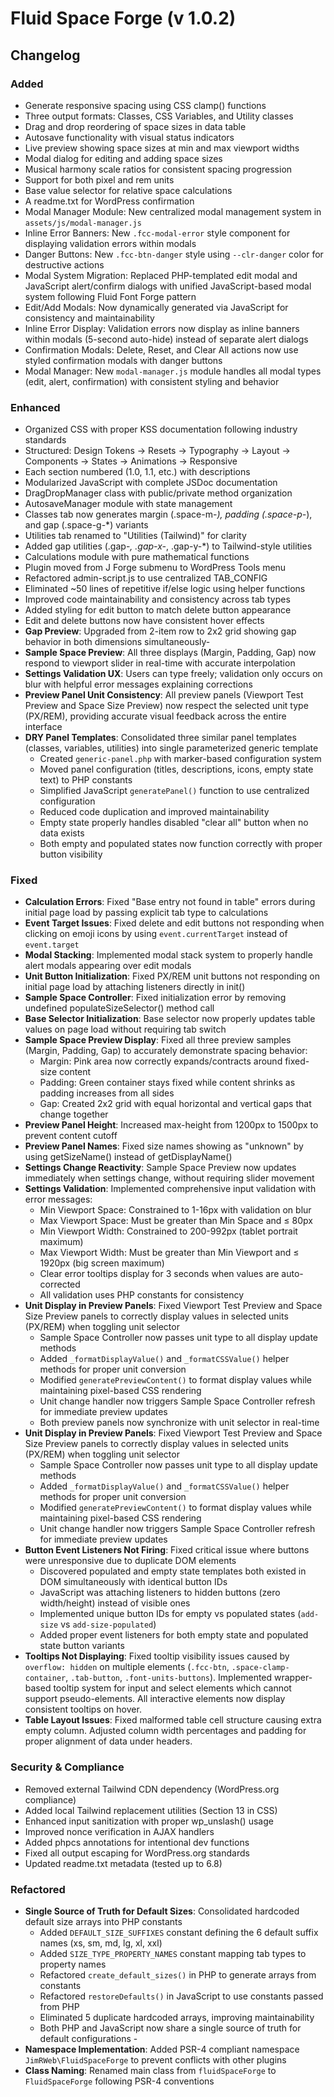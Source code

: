 # Fluid Space Forge (v 1.0.2)

## Changelog

### Added
- Generate responsive spacing using CSS clamp() functions
- Three output formats: Classes, CSS Variables, and Utility classes
- Drag and drop reordering of space sizes in data table
- Autosave functionality with visual status indicators
- Live preview showing space sizes at min and max viewport widths
- Modal dialog for editing and adding space sizes
- Musical harmony scale ratios for consistent spacing progression
- Support for both pixel and rem units
- Base value selector for relative space calculations
- A readme.txt for WordPress confirmation
- Modal Manager Module: New centralized modal management system in `assets/js/modal-manager.js`
- Inline Error Banners: New `.fcc-modal-error` style component for displaying validation errors within modals
- Danger Buttons: New `.fcc-btn-danger` style using `--clr-danger` color for destructive actions
- Modal System Migration: Replaced PHP-templated edit modal and JavaScript alert/confirm dialogs with unified JavaScript-based modal system following Fluid Font Forge pattern
- Edit/Add Modals: Now dynamically generated via JavaScript for consistency and maintainability
- Inline Error Display: Validation errors now display as inline banners within modals (5-second auto-hide) instead of separate alert dialogs
- Confirmation Modals: Delete, Reset, and Clear All actions now use styled confirmation modals with danger buttons
- Modal Manager: New `modal-manager.js` module handles all modal types (edit, alert, confirmation) with consistent styling and behavior


### Enhanced
- Organized CSS with proper KSS documentation following industry standards
- Structured: Design Tokens → Resets → Typography → Layout → Components → States → Animations → Responsive
- Each section numbered (1.0, 1.1, etc.) with descriptions
- Modularized JavaScript with complete JSDoc documentation
- DragDropManager class with public/private method organization
- AutosaveManager module with state management
- Classes tab now generates margin (.space-m-*), padding (.space-p-*), and gap (.space-g-*) variants
- Utilities tab renamed to "Utilities (Tailwind)" for clarity
- Added gap utilities (.gap-*, .gap-x-*, .gap-y-*) to Tailwind-style utilities
- Calculations module with pure mathematical functions
- Plugin moved from J Forge submenu to WordPress Tools menu
- Refactored admin-script.js to use centralized TAB_CONFIG
- Eliminated ~50 lines of repetitive if/else logic using helper functions
- Improved code maintainability and consistency across tab types
- Added styling for edit button to match delete button appearance
- Edit and delete buttons now have consistent hover effects
- **Gap Preview**: Upgraded from 2-item row to 2x2 grid showing gap behavior in both dimensions simultaneously- 
- **Sample Space Preview**: All three displays (Margin, Padding, Gap) now respond to viewport slider in real-time with accurate interpolation
- **Settings Validation UX**: Users can type freely; validation only occurs on blur with helpful error messages explaining corrections
- **Preview Panel Unit Consistency**: All preview panels (Viewport Test Preview and Space Size Preview) now respect the selected unit type (PX/REM), providing accurate visual feedback across the entire interface
- **DRY Panel Templates**: Consolidated three similar panel templates (classes, variables, utilities) into single parameterized generic template
  - Created `generic-panel.php` with marker-based configuration system
  - Moved panel configuration (titles, descriptions, icons, empty state text) to PHP constants
  - Simplified JavaScript `generatePanel()` function to use centralized configuration
  - Reduced code duplication and improved maintainability
  - Empty state properly handles disabled "clear all" button when no data exists
  - Both empty and populated states now function correctly with proper button visibility


### Fixed
- **Calculation Errors**: Fixed "Base entry not found in table" errors during initial page load by passing explicit tab type to calculations
- **Event Target Issues**: Fixed delete and edit buttons not responding when clicking on emoji icons by using `event.currentTarget` instead of `event.target`
- **Modal Stacking**: Implemented modal stack system to properly handle alert modals appearing over edit modals
- **Unit Button Initialization**: Fixed PX/REM unit buttons not responding on initial page load by attaching listeners directly in init()
- **Sample Space Controller**: Fixed initialization error by removing undefined populateSizeSelector() method call
- **Base Selector Initialization**: Base selector now properly updates table values on page load without requiring tab switch
- **Sample Space Preview Display**: Fixed all three preview samples (Margin, Padding, Gap) to accurately demonstrate spacing behavior:
  - Margin: Pink area now correctly expands/contracts around fixed-size content
  - Padding: Green container stays fixed while content shrinks as padding increases from all sides
  - Gap: Created 2x2 grid with equal horizontal and vertical gaps that change together
- **Preview Panel Height**: Increased max-height from 1200px to 1500px to prevent content cutoff
- **Preview Panel Names**: Fixed size names showing as "unknown" by using getSizeName() instead of getDisplayName()
- **Settings Change Reactivity**: Sample Space Preview now updates immediately when settings change, without requiring slider movement
- **Settings Validation**: Implemented comprehensive input validation with error messages:
  - Min Viewport Space: Constrained to 1-16px with validation on blur
  - Max Viewport Space: Must be greater than Min Space and ≤ 80px
  - Min Viewport Width: Constrained to 200-992px (tablet portrait maximum)
  - Max Viewport Width: Must be greater than Min Viewport and ≤ 1920px (big screen maximum)
  - Clear error tooltips display for 3 seconds when values are auto-corrected
  - All validation uses PHP constants for consistency
- **Unit Display in Preview Panels**: Fixed Viewport Test Preview and Space Size Preview panels to correctly display values in selected units (PX/REM) when toggling unit selector
  - Sample Space Controller now passes unit type to all display update methods
  - Added `_formatDisplayValue()` and `_formatCSSValue()` helper methods for proper unit conversion
  - Modified `generatePreviewContent()` to format display values while maintaining pixel-based CSS rendering
  - Unit change handler now triggers Sample Space Controller refresh for immediate preview updates
  - Both preview panels now synchronize with unit selector in real-time
- **Unit Display in Preview Panels**: Fixed Viewport Test Preview and Space Size Preview panels to correctly display values in selected units (PX/REM) when toggling unit selector
  - Sample Space Controller now passes unit type to all display update methods
  - Added `_formatDisplayValue()` and `_formatCSSValue()` helper methods for proper unit conversion
  - Modified `generatePreviewContent()` to format display values while maintaining pixel-based CSS rendering
  - Unit change handler now triggers Sample Space Controller refresh for immediate preview updates  
- **Button Event Listeners Not Firing**: Fixed critical issue where buttons were unresponsive due to duplicate DOM elements
  - Discovered populated and empty state templates both existed in DOM simultaneously with identical button IDs
  - JavaScript was attaching listeners to hidden buttons (zero width/height) instead of visible ones
  - Implemented unique button IDs for empty vs populated states (`add-size` vs `add-size-populated`)
  - Added proper event listeners for both empty state and populated state button variants
- **Tooltips Not Displaying**: Fixed tooltip visibility issues caused by `overflow: hidden` on multiple elements (`.fcc-btn`, `.space-clamp-container`, `.tab-button`, `.font-units-buttons`). Implemented wrapper-based tooltip system for input and select elements which cannot support pseudo-elements. All interactive elements now display consistent tooltips on hover.
- **Table Layout Issues**: Fixed malformed table cell structure causing extra empty column. Adjusted column width percentages and padding for proper alignment of data under headers.
### Security & Compliance
- Removed external Tailwind CDN dependency (WordPress.org compliance)
- Added local Tailwind replacement utilities (Section 13 in CSS)
- Enhanced input sanitization with proper wp_unslash() usage
- Improved nonce verification in AJAX handlers
- Added phpcs annotations for intentional dev functions
- Fixed all output escaping for WordPress.org standards
- Updated readme.txt metadata (tested up to 6.8)

### Refactored
- **Single Source of Truth for Default Sizes**: Consolidated hardcoded default size arrays into PHP constants
  - Added `DEFAULT_SIZE_SUFFIXES` constant defining the 6 default suffix names (xs, sm, md, lg, xl, xxl)
  - Added `SIZE_TYPE_PROPERTY_NAMES` constant mapping tab types to property names
  - Refactored `create_default_sizes()` in PHP to generate arrays from constants
  - Refactored `restoreDefaults()` in JavaScript to use constants passed from PHP
  - Eliminated 5 duplicate hardcoded arrays, improving maintainability
  - Both PHP and JavaScript now share a single source of truth for default configurations  - 
- **Namespace Implementation**: Added PSR-4 compliant namespace `JimRWeb\FluidSpaceForge` to prevent conflicts with other plugins
- **Class Naming**: Renamed main class from `fluidSpaceForge` to `FluidSpaceForge` following PSR-4 conventions
